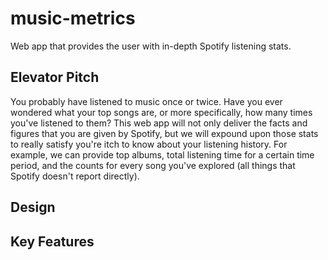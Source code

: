# music-metrics
Web app that provides the user with in-depth Spotify listening stats.

## Elevator Pitch

You probably have listened to music once or twice. Have you ever wondered what your top songs are, or more specifically, how many times you've listened to them? This web app will not only deliver the facts and figures that you are given by Spotify, but we will expound upon those stats to really satisfy you're itch to know about your listening history. For example, we can provide top albums, total listening time for a certain time period, and the counts for every song you've explored (all things that Spotify doesn't report directly).

## Design

## Key Features


